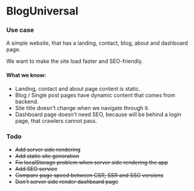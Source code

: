 # BlogUniversal

### Use case

A simple website, that has a landing, contact, blog, about and dashboard page.

We want to make the site load faster and SEO-friendly.

#### What we know:

- Landing, contact and about page content is static.
- Blog / Single post pages have dynamic content that comes from backend.
- Site title doesn't change when we navigate through it.
- Dashboard page doesn't need SEO, because will be behind a login page, that crawlers cannot pass.

### Todo

- ~~Add server side rendering~~
- ~~Add static site generation~~
- ~~Fix localStorage problem when server side rendering the app~~
- ~~Add SEO service~~
- ~~Compare page speed between CSR, SSR and SSG versions~~
- ~~Don't server side render dashboard page~~
